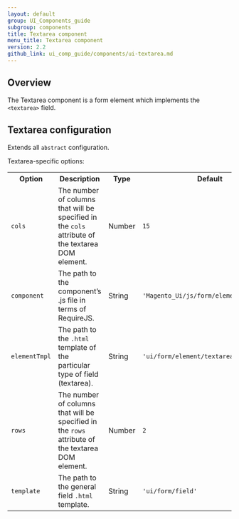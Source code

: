 ```yaml
---
layout: default
group: UI_Components_guide
subgroup: components
title: Textarea component
menu_title: Textarea component
version: 2.2
github_link: ui_comp_guide/components/ui-textarea.md
---
```


## Overview

The Textarea component is a form element which implements the `<textarea>` field.

## Textarea configuration
Extends all `abstract` configuration.

Textarea-specific options:

<table>
  <tr>
    <th>Option </th>
    <th>Description</th>
    <th>Type</th>
    <th>Default</th>
  </tr>
  <tr>
    <td><code>cols</code></td>
    <td>The number of columns that will be specified in the <code>cols</code> attribute of the textarea DOM element.</td>
    <td>Number</td>
    <td><code>15</code></td>
  </tr>
  <tr>
    <td><code>component</code></td>
    <td>The path to the component’s .js file in terms of RequireJS.</td>
    <td>String</td>
    <td><code>'Magento_Ui/js/form/element/textarea'<code></td>
  </tr>
  <tr>
    <td><code>elementTmpl</code></td>
    <td>The path to the <code>.html</code> template of the particular type of field (textarea).</td>
    <td>String</td>
    <td><code>'ui/form/element/textarea'</code></td>
  </tr>
  <tr>
    <td><code>rows</code></td>
    <td>The number of columns that will be specified in the <code>rows</code> attribute of the textarea DOM element.</td>
    <td>Number</td>
    <td><code>2</code></td>
  </tr>
  <tr>
    <td><code>template</code></td>
    <td>The path to the general field <code>.html</code> template.</td>
    <td>String</td>
    <td><code>'ui/form/field'</code></td>
  </tr>
</table>

